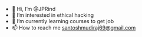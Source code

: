 - 👋 Hi, I’m @JPRind
- 👀 I’m interested in ethical hacking
- 🌱 I’m currently learning courses to get job
- 📫 How to reach me santoshmudiraj69@gmail.com

<!---
JPRind/JPRind is a ✨ special ✨ repository because its `README.md` (this file) appears on your GitHub profile.
You can click the Preview link to take a look at your changes.
--->
